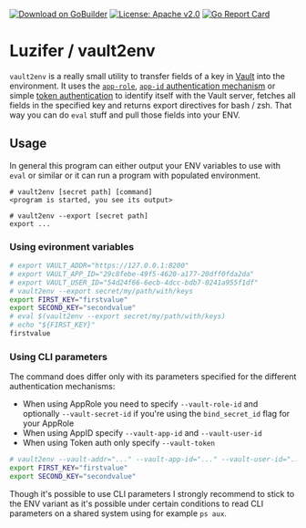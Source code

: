 [![Download on GoBuilder](http://badge.luzifer.io/v1/badge?title=Download%20on&text=GoBuilder)](https://gobuilder.me/github.com/Luzifer/vault2env)
[![License: Apache v2.0](https://badge.luzifer.io/v1/badge?color=5d79b5&title=license&text=Apache+v2.0)](http://www.apache.org/licenses/LICENSE-2.0)
[![Go Report Card](https://goreportcard.com/badge/github.com/Luzifer/vault2env)](https://goreportcard.com/report/github.com/Luzifer/vault2env)

# Luzifer / vault2env

`vault2env` is a really small utility to transfer fields of a key in [Vault](https://www.vaultproject.io/) into the environment. It uses the [`app-role`](https://www.vaultproject.io/docs/auth/approle.html), [`app-id` authentication mechanism](https://www.vaultproject.io/docs/auth/app-id.html) or simple [token authentication](https://www.vaultproject.io/docs/auth/token.html) to identify itself with the Vault server, fetches all fields in the specified key and returns export directives for bash / zsh. That way you can do `eval` stuff and pull those fields into your ENV.

## Usage

In general this program can either output your ENV variables to use with `eval` or similar or it can run a program with populated environment.

```
# vault2env [secret path] [command]
<program is started, you see its output>

# vault2env --export [secret path]
export ...
```

### Using evironment variables  
```bash
# export VAULT_ADDR="https://127.0.0.1:8200"
# export VAULT_APP_ID="29c8febe-49f5-4620-a177-20dff0fda2da"
# export VAULT_USER_ID="54d24f66-6ecb-4dcc-bdb7-0241a955f1df"
# vault2env --export secret/my/path/with/keys
export FIRST_KEY="firstvalue"
export SECOND_KEY="secondvalue"
# eval $(vault2env --export secret/my/path/with/keys)
# echo "${FIRST_KEY}"
firstvalue
```

### Using CLI parameters  

The command does differ only with its parameters specified for the different authentication mechanisms:

- When using AppRole you need to specify `--vault-role-id` and optionally `--vault-secret-id` if you're using the `bind_secret_id` flag for your AppRole
- When using AppID specify `--vault-app-id` and `--vault-user-id`
- When using Token auth only specify `--vault-token`

```bash
# vault2env --vault-addr="..." --vault-app-id="..." --vault-user-id="..." secret/my/path/with/keys
export FIRST_KEY="firstvalue"
export SECOND_KEY="secondvalue"
```

Though it's possible to use CLI parameters I strongly recommend to stick to the ENV variant as it's possible under certain conditions to read CLI parameters on a shared system using for example `ps aux`.
